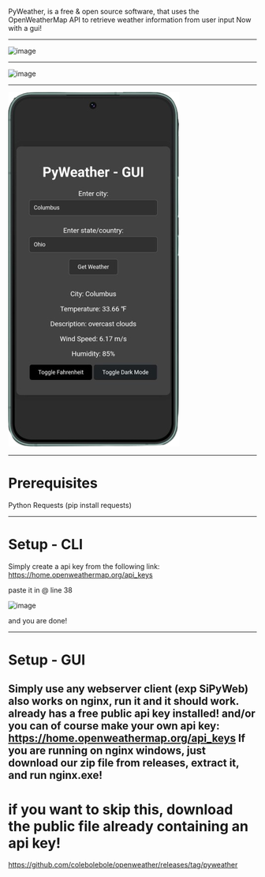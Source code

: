 PyWeather, is a free & open source software, that uses the OpenWeatherMap API to retrieve weather information from user input
Now with a gui! 

---
![image](https://github.com/colebolebole/openweather/assets/88512222/44244110-3167-4f31-afb2-5c7e022eab1c)

---

![image](https://github.com/colebolebole/pyweather/assets/88512222/ff4a6020-4b6f-47da-894a-1451f0143c2a)

---

![image](mobile.png)

---
# Prerequisites  
Python
Requests (pip install requests)

---
# Setup - CLI

Simply create a api key from the following link: https://home.openweathermap.org/api_keys

paste it in @ line 38

![image](https://github.com/colebolebole/openweather/assets/88512222/16d9d12e-ebfe-4892-b5a0-73ee1049b436)

and you are done!

---

# Setup - GUI


Simply use any webserver client (exp SiPyWeb) also works on nginx, run it and it should work. already has a free public api key installed!
and/or you can of course make your own api key: https://home.openweathermap.org/api_keys
If you are running on nginx windows, just download our zip file from releases, extract it, and run nginx.exe!
---

# if you want to skip this, download the public file already containing an api key! 
https://github.com/colebolebole/openweather/releases/tag/pyweather

